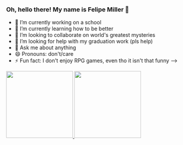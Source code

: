 ### Oh, hello there! My name is Felipe Miller 👋

- 🔭 I’m currently working on a school
- 🌱 I’m currently learning how to be better
- 👯 I’m looking to collaborate on world's greatest mysteries
- 🤔 I’m looking for help with my graduation work (pls help)
- 💬 Ask me about anything
- 😄 Pronouns: don't/care
- ⚡ Fun fact: I don't enjoy RPG games, even tho it isn't that funny
-->

<div>
  <a href="https://github.com/MillerFelipe">
  <img height="180em" src="https://github-readme-stats.vercel.app/api?username=millerfelipe&show_icons=true&theme=dracula&include_all_comits=true&count_private=true"/>
  <img height="180em" src="https://github-readme-stats.vercel.app/api/top-langs/?username=millerfelipe&layout=compact&langs_count=16&theme=dracula"/>
</div>

